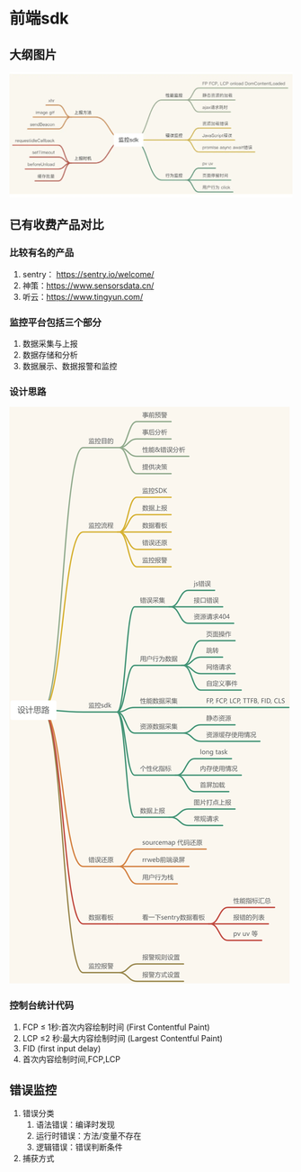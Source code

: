 # 前端sdk
## 大纲图片
![alt text](READEME-img/sdk大纲.png)
## 已有收费产品对比
### 比较有名的产品
1. sentry： https://sentry.io/welcome/
2. 神策：https://www.sensorsdata.cn/
3. 听云：https://www.tingyun.com/
### 监控平台包括三个部分
1. 数据采集与上报
2. 数据存储和分析
3. 数据展示、数据报警和监控
### 设计思路
![alt text](READEME-img/设计思路.jpg)
### 控制台统计代码
1. FCP ≤ 1秒:首次内容绘制时间 (First Contentful Paint)
2. LCP ≤2 秒:最大内容绘制时间 (Largest Contentful Paint)
3. FID (first input delay) 
4. 首次内容绘制时间,FCP,LCP
## 错误监控
1. 错误分类
   1. 语法错误：编译时发现
   2. 运行时错误：方法/变量不存在
   3. 逻辑错误：错误判断条件
2. 捕获方式
